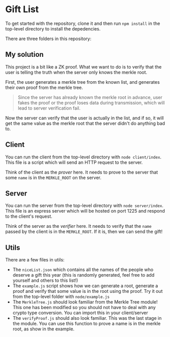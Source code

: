 # Gift List

To get started with the repository, clone it and then run `npm install` in the top-level directory to install the depedencies.

There are three folders in this repository:

## My solution

This project is a bit like a ZK proof. What we want to do is to verify that the user is telling the truth when the server only knows the merkle root.

First, the user generates a merkle tree from the known list, and generates their own proof from the merkle tree.

> Since the server has already known the merkle root in advance, user fakes the proof or the proof loses data during transmission, which will lead to server verification fail.

Now the server can verify that the user is actually in the list, and if so, it will get the same value as the merkle root that the server didn't do anything bad to.

## Client

You can run the client from the top-level directory with `node client/index`. This file is a script which will send an HTTP request to the server.

Think of the client as the _prover_ here. It needs to prove to the server that some `name` is in the `MERKLE_ROOT` on the server.

## Server

You can run the server from the top-level directory with `node server/index`. This file is an express server which will be hosted on port 1225 and respond to the client's request.

Think of the server as the _verifier_ here. It needs to verify that the `name` passed by the client is in the `MERKLE_ROOT`. If it is, then we can send the gift!

## Utils

There are a few files in utils:

- The `niceList.json` which contains all the names of the people who deserve a gift this year (this is randomly generated, feel free to add yourself and others to this list!)
- The `example.js` script shows how we can generate a root, generate a proof and verify that some value is in the root using the proof. Try it out from the top-level folder with `node/example.js`
- The `MerkleTree.js` should look familiar from the Merkle Tree module! This one has been modified so you should not have to deal with any crypto type conversion. You can import this in your client/server
- The `verifyProof.js` should also look familiar. This was the last stage in the module. You can use this function to prove a name is in the merkle root, as show in the example.
